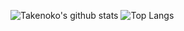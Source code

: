 ![Takenoko's github stats](https://github-readme-stats.vercel.app/api?username=TakenokoTech)
![Top Langs](https://github-readme-stats.vercel.app/api/top-langs/?username=TakenokoTech&hide=php,css,html,hlsl,shaderlab&layout=compact)

<!--
**TakenokoTech/TakenokoTech** is a ✨ _special_ ✨ repository because its `README.md` (this file) appears on your GitHub profile.

Here are some ideas to get you started:

- 🔭 I’m currently working on ...
- 🌱 I’m currently learning ...
- 👯 I’m looking to collaborate on ...
- 🤔 I’m looking for help with ...
- 💬 Ask me about ...
- 📫 How to reach me: ...
- 😄 Pronouns: ...
- ⚡ Fun fact: ...
-->

